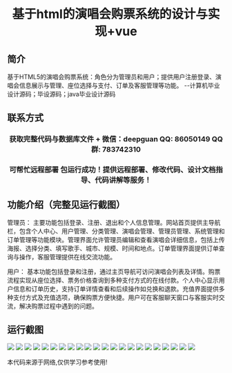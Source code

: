 <p><h1 align="center">基于html的演唱会购票系统的设计与实现+vue</h1></p>

## 简介
基于HTML5的演唱会购票系统：角色分为管理员和用户；提供用户注册登录、演唱会信息展示与管理、座位选择与支付、订单及客服管理等功能。    --计算机毕业设计源码；毕设源码；java毕业设计源码


## 联系方式
<p><h3 align="center">获取完整代码与数据库文件 + 微信：deepguan QQ: 86050149 QQ群: 783742310</h3></p>
<p><h3 align="center">可帮忙远程部署 包运行成功！提供远程部署、修改代码、设计文档指导、代码讲解等服务！</h3></p>

## 功能介绍（完整见运行截图）
管理员： 主要功能包括登录、注册、退出和个人信息管理。网站首页提供主导航栏，包含个人中心、用户管理、分类管理、演唱会管理、管理员管理、系统管理和订单管理等功能模块。管理界面允许管理员编辑和查看演唱会详细信息，包括上传海报、选择分类、填写歌手、城市、规模、时间和地点。订单管理界面提供订单查询与操作，客服管理提供在线交流功能。

用户： 基本功能包括登录和注册，通过主页导航可访问演唱会列表及详情。购票流程实现从座位选择、票务价格查询到多种支付方式的在线付款。个人中心显示用户信息和订单历史，支持订单详情查看和后续操作如兑换和退款。充值界面提供多种支付方式及充值选项，确保购票方便快捷。用户可在客服聊天窗口与客服实时交流，解决购票过程中遇到的问题。


## 运行截图
![](https://bs-1329754181.cos.ap-shanghai.myqcloud.com/ssm/ConcertTicketingSystemBasedOnHtml5/img/001.jpg)
![](https://bs-1329754181.cos.ap-shanghai.myqcloud.com/ssm/ConcertTicketingSystemBasedOnHtml5/img/002.jpg)
![](https://bs-1329754181.cos.ap-shanghai.myqcloud.com/ssm/ConcertTicketingSystemBasedOnHtml5/img/003.jpg)
![](https://bs-1329754181.cos.ap-shanghai.myqcloud.com/ssm/ConcertTicketingSystemBasedOnHtml5/img/004.jpg)
![](https://bs-1329754181.cos.ap-shanghai.myqcloud.com/ssm/ConcertTicketingSystemBasedOnHtml5/img/005.jpg)
![](https://bs-1329754181.cos.ap-shanghai.myqcloud.com/ssm/ConcertTicketingSystemBasedOnHtml5/img/006.jpg)
![](https://bs-1329754181.cos.ap-shanghai.myqcloud.com/ssm/ConcertTicketingSystemBasedOnHtml5/img/007.jpg)
![](https://bs-1329754181.cos.ap-shanghai.myqcloud.com/ssm/ConcertTicketingSystemBasedOnHtml5/img/008.jpg)
![](https://bs-1329754181.cos.ap-shanghai.myqcloud.com/ssm/ConcertTicketingSystemBasedOnHtml5/img/009.jpg)
![](https://bs-1329754181.cos.ap-shanghai.myqcloud.com/ssm/ConcertTicketingSystemBasedOnHtml5/img/010.jpg)
![](https://bs-1329754181.cos.ap-shanghai.myqcloud.com/ssm/ConcertTicketingSystemBasedOnHtml5/img/011.jpg)
![](https://bs-1329754181.cos.ap-shanghai.myqcloud.com/ssm/ConcertTicketingSystemBasedOnHtml5/img/012.jpg)
![](https://bs-1329754181.cos.ap-shanghai.myqcloud.com/ssm/ConcertTicketingSystemBasedOnHtml5/img/013.jpg)
![](https://bs-1329754181.cos.ap-shanghai.myqcloud.com/ssm/ConcertTicketingSystemBasedOnHtml5/img/014.jpg)
![](https://bs-1329754181.cos.ap-shanghai.myqcloud.com/ssm/ConcertTicketingSystemBasedOnHtml5/img/015.jpg)
![](https://bs-1329754181.cos.ap-shanghai.myqcloud.com/ssm/ConcertTicketingSystemBasedOnHtml5/img/016.jpg)
![](https://bs-1329754181.cos.ap-shanghai.myqcloud.com/ssm/ConcertTicketingSystemBasedOnHtml5/img/017.jpg)
![](https://bs-1329754181.cos.ap-shanghai.myqcloud.com/ssm/ConcertTicketingSystemBasedOnHtml5/img/018.jpg)
![](https://bs-1329754181.cos.ap-shanghai.myqcloud.com/ssm/ConcertTicketingSystemBasedOnHtml5/img/019.jpg)
![](https://bs-1329754181.cos.ap-shanghai.myqcloud.com/ssm/ConcertTicketingSystemBasedOnHtml5/img/020.jpg)
![](https://bs-1329754181.cos.ap-shanghai.myqcloud.com/ssm/ConcertTicketingSystemBasedOnHtml5/img/021.jpg)
![](https://bs-1329754181.cos.ap-shanghai.myqcloud.com/ssm/ConcertTicketingSystemBasedOnHtml5/img/022.jpg)

<p>本代码来源于网络,仅供学习参考使用!</p>

